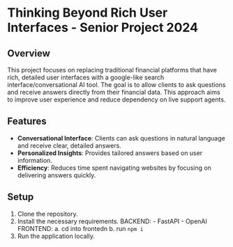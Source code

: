 # Thinking Beyond Rich User Interfaces - Senior Project 2024

## Overview
This project focuses on replacing traditional financial platforms that have rich, detailed user interfaces with a google-like search interface/conversational AI tool. 
The goal is to allow clients to ask questions and receive answers directly from their financial data. This approach aims to improve user experience and reduce dependency on live support agents.

## Features
* **Conversational Interface**: Clients can ask questions in natural language and receive clear, detailed answers.
* **Personalized Insights**: Provides tailored answers based on user information.
* **Efficiency**: Reduces time spent navigating websites by focusing on delivering answers quickly.


## Setup
1. Clone the repository.
2. Install the necessary requirements.
    BACKEND:
        - FastAPI
        - OpenAI
    FRONTEND:
        a. cd into frontedn
        b. run ```npm i```
3. Run the application locally.
